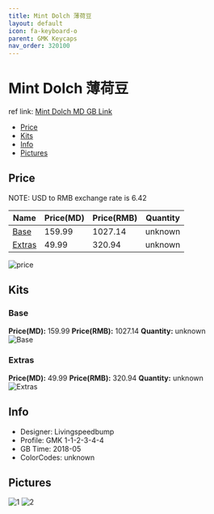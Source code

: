 ```yaml
---
title: Mint Dolch 薄荷豆
layout: default
icon: fa-keyboard-o
parent: GMK Keycaps
nav_order: 320100
---
```


# Mint Dolch 薄荷豆

ref link: [Mint Dolch MD GB Link](https://www.massdrop.com/buy/massdrop-x-livingspeedbump-gmk-mint-dolch)

* [Price](#price)
* [Kits](#kits)
* [Info](#info)
* [Pictures](#pictures)


## Price  
NOTE: USD to RMB exchange rate is 6.42

| Name          | Price(MD)    |  Price(RMB) | Quantity |
| ------------- | ------------ |  ---------- | -------- |
|[Base](#base)|159.99|1027.14|unknown|
|[Extras](#extras)|49.99|320.94|unknown|

<img src="{{ 'assets/images/gmk-keycaps/mintdolch/price.jpg' | relative_url }}" alt="price" class="image featured">


## Kits
### Base
**Price(MD):** 159.99    **Price(RMB):** 1027.14    **Quantity:** unknown  
<img src="{{ 'assets/images/gmk-keycaps/mintdolch/kits_pics/base.jpeg' | relative_url }}" alt="Base" class="image featured">

### Extras
**Price(MD):** 49.99    **Price(RMB):** 320.94    **Quantity:** unknown  
<img src="{{ 'assets/images/gmk-keycaps/mintdolch/kits_pics/extras.jpeg' | relative_url }}" alt="Extras" class="image featured">


## Info
* Designer: Livingspeedbump
* Profile: GMK 1-1-2-3-4-4
* GB Time: 2018-05
* ColorCodes: unknown 


## Pictures
<img src="{{ 'assets/images/gmk-keycaps/mintdolch/rendering_pics/1.jpg' | relative_url }}" alt="1" class="image featured">
<img src="{{ 'assets/images/gmk-keycaps/mintdolch/rendering_pics/2.jpg' | relative_url }}" alt="2" class="image featured">
